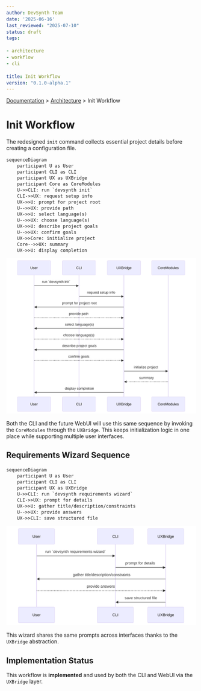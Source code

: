 ```yaml
---
author: DevSynth Team
date: '2025-06-16'
last_reviewed: "2025-07-10"
status: draft
tags:

- architecture
- workflow
- cli

title: Init Workflow
version: "0.1.0-alpha.1"
---
```


<div class="breadcrumbs">
<a href="../index.md">Documentation</a> &gt; <a href="index.md">Architecture</a> &gt; Init Workflow
</div>

# Init Workflow

The redesigned `init` command collects essential project details before creating a configuration file.

```mermaid
sequenceDiagram
    participant U as User
    participant CLI as CLI
    participant UX as UXBridge
    participant Core as CoreModules
    U->>CLI: run `devsynth init`
    CLI->>UX: request setup info
    UX->>U: prompt for project root
    U-->>UX: provide path
    UX->>U: select language(s)
    U-->>UX: choose language(s)
    UX->>U: describe project goals
    U-->>UX: confirm goals
    UX->>Core: initialize project
    Core-->>UX: summary
    UX->>U: display completion
```

![Init Workflow Sequence Diagram](diagrams/init_workflow-1.svg)

Both the CLI and the future WebUI will use this same sequence by invoking the
`CoreModules` through the `UXBridge`. This keeps initialization logic in one
place while supporting multiple user interfaces.

## Requirements Wizard Sequence

```mermaid
sequenceDiagram
    participant U as User
    participant CLI as CLI
    participant UX as UXBridge
    U->>CLI: run `devsynth requirements wizard`
    CLI->>UX: prompt for details
    UX->>U: gather title/description/constraints
    U-->>UX: provide answers
    UX->>CLI: save structured file
```

![Requirements Wizard Sequence Diagram](diagrams/init_workflow-2.svg)

This wizard shares the same prompts across interfaces thanks to the
`UXBridge` abstraction.
## Implementation Status

This workflow is **implemented** and used by both the CLI and WebUI
via the `UXBridge` layer.
